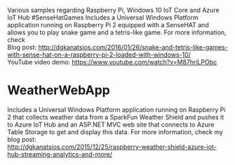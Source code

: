 Various samples regarding Raspberry Pi, Windows 10 IoT Core and Azure IoT Hub
#SenseHatGames
Includes a Universal Windows Platform application running on Raspberry Pi 2 equipped with a SenseHAT and allows you to play snake game and a tetris-like game. For more information, check <br />
Blog post: http://dgkanatsios.com/2016/01/26/snake-and-tetris-like-games-with-sense-hat-on-a-raspberry-pi-2-loaded-with-windows-10/  <br />
YouTube video demo: https://www.youtube.com/watch?v=M87hriLPObc  

# WeatherWebApp
Includes a Universal Windows Platform application running on Raspberry Pi 2 that collects weather data from a SparkFun Weather Shield and pushes it to Azure IoT Hub and an ASP.NET MVC web site that connects to Azure Table Storage to get and display this data.
For more information, check my blog post:  <br /> http://dgkanatsios.com/2015/12/25/raspberry-weather-shield-azure-iot-hub-streaming-analytics-and-more/
